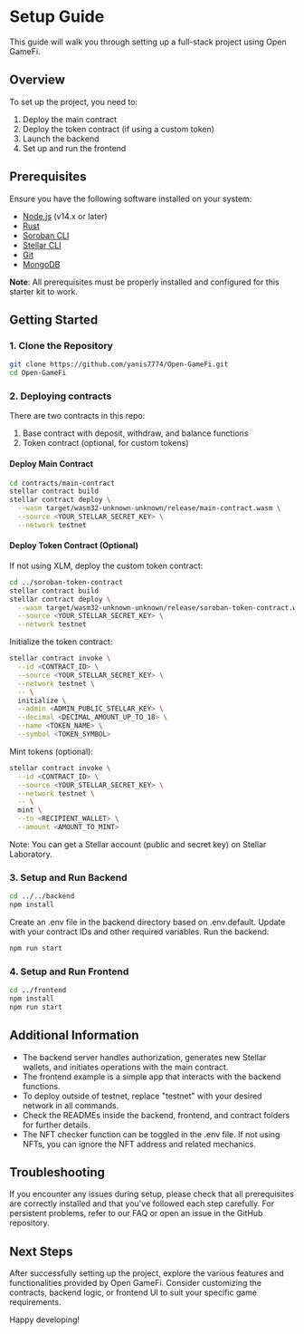 # Setup Guide

This guide will walk you through setting up a full-stack project using Open GameFi.

## Overview

To set up the project, you need to:

1. Deploy the main contract
2. Deploy the token contract (if using a custom token)
3. Launch the backend
4. Set up and run the frontend

## Prerequisites

Ensure you have the following software installed on your system:

- [Node.js](https://nodejs.org/en/download/) (v14.x or later)
- [Rust](https://www.rust-lang.org/tools/install)
- [Soroban CLI](https://soroban.stellar.org/docs/getting-started/installation)
- [Stellar CLI](https://developers.stellar.org/docs/stellar-core/software/stellar-core/)
- [Git](https://git-scm.com/)
- [MongoDB](https://www.mongodb.com/try/download/community)

**Note**: All prerequisites must be properly installed and configured for this starter kit to work.

## Getting Started

### 1. Clone the Repository

```bash
git clone https://github.com/yanis7774/Open-GameFi.git
cd Open-GameFi
```

### 2. Deploying contracts

There are two contracts in this repo:

1. Base contract with deposit, withdraw, and balance functions
2. Token contract (optional, for custom tokens)

#### Deploy Main Contract

```bash
cd contracts/main-contract
stellar contract build
stellar contract deploy \
  --wasm target/wasm32-unknown-unknown/release/main-contract.wasm \
  --source <YOUR_STELLAR_SECRET_KEY> \
  --network testnet
```

#### Deploy Token Contract (Optional)
If not using XLM, deploy the custom token contract:

```bash
cd ../soroban-token-contract
stellar contract build
stellar contract deploy \
  --wasm target/wasm32-unknown-unknown/release/soroban-token-contract.wasm \
  --source <YOUR_STELLAR_SECRET_KEY> \
  --network testnet
```

Initialize the token contract:
```bash
stellar contract invoke \
  --id <CONTRACT_ID> \
  --source <YOUR_STELLAR_SECRET_KEY> \
  --network testnet \
  -- \
  initialize \
  --admin <ADMIN_PUBLIC_STELLAR_KEY> \
  --decimal <DECIMAL_AMOUNT_UP_TO_18> \
  --name <TOKEN_NAME> \
  --symbol <TOKEN_SYMBOL>
```

Mint tokens (optional):
```bash
stellar contract invoke \
  --id <CONTRACT_ID> \
  --source <YOUR_STELLAR_SECRET_KEY> \
  --network testnet \
  -- \
  mint \
  --to <RECIPIENT_WALLET> \
  --amount <AMOUNT_TO_MINT>
```
Note: You can get a Stellar account (public and secret key) on Stellar Laboratory.

### 3. Setup and Run Backend

```bash
cd ../../backend
npm install
```

Create an .env file in the backend directory based on .env.default. Update with your contract IDs and other required variables.
Run the backend:

```bash
npm run start
```

### 4. Setup and Run Frontend

```bash
cd ../frontend
npm install
npm run start
```

## Additional Information

- The backend server handles authorization, generates new Stellar wallets, and initiates operations with the main contract.
- The frontend example is a simple app that interacts with the backend functions.
- To deploy outside of testnet, replace "testnet" with your desired network in all commands.
- Check the READMEs inside the backend, frontend, and contract folders for further details.
- The NFT checker function can be toggled in the .env file. If not using NFTs, you can ignore the NFT address and related mechanics.

## Troubleshooting
If you encounter any issues during setup, please check that all prerequisites are correctly installed and that you've followed each step carefully. For persistent problems, refer to our FAQ or open an issue in the GitHub repository.

## Next Steps
After successfully setting up the project, explore the various features and functionalities provided by Open GameFi. Consider customizing the contracts, backend logic, or frontend UI to suit your specific game requirements.

Happy developing!